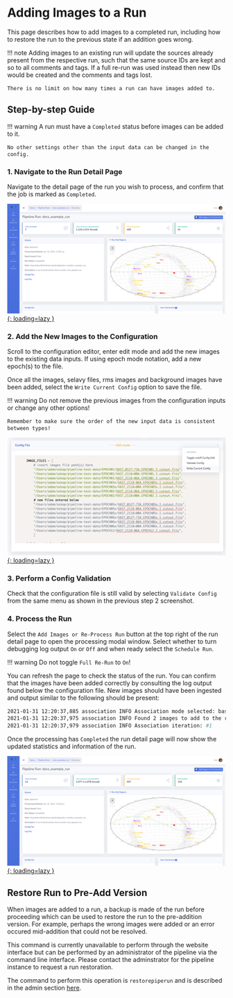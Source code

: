 # Adding Images to a Run

This page describes how to add images to a completed run, including how to restore the run to the previous state if an addition goes wrong.

!!! note
    Adding images to an existing run will update the sources already present from the respective run, such that the same source IDs are kept and so to all comments and tags. If a full re-run was used instead then new IDs would be created and the comments and tags lost.
    
    There is no limit on how many times a run can have images added to.

## Step-by-step Guide

!!! warning
    A run must have a `Completed` status before images can be added to it.
    
    No other settings other than the input data can be changed in the config.

### 1. Navigate to the Run Detail Page
Navigate to the detail page of the run you wish to process, and confirm that the job is marked as `Completed`.

[![VAST Pipeline Runs Add Images Detail](../img/add-images-detail.png){: loading=lazy }](../img/add-images-detail.png)

### 2. Add the New Images to the Configuration
Scroll to the configuration editor, enter edit mode and add the new images to the existing data inputs. If using epoch mode notation, add a new epoch(s) to the file.

Once all the images, selavy files, rms images and background images have been added, select the `Write Current Config` option to save the file.

!!! warning
    Do not remove the previous images from the configuration inputs or change any other options!
    
    Remember to make sure the order of the new input data is consistent between types!

[![VAST Pipeline Runs Add Images Config](../img/add-images-config.png){: loading=lazy }](../img/add-images-config.png)

### 3. Perform a Config Validation
Check that the configuration file is still valid by selecting `Validate Config` from the same menu as shown in the previous step 2 screenshot.

### 4. Process the Run
Select the `Add Images or Re-Process Run` button at the top right of the run detail page to open the processing modal window. Select whether to turn debugging log output `On` or `Off` and when ready select the `Schedule Run`.

!!! warning
    Do not toggle `Full Re-Run` to `On`!

You can refresh the page to check the status of the run. You can confirm that the images have been added correctly by consulting the log output found below the configuration file. New images should have been ingested and output similar to the following should be present:

```bash
2021-01-31 12:20:37,885 association INFO Association mode selected: basic.
2021-01-31 12:20:37,975 association INFO Found 2 images to add to the run.
2021-01-31 12:20:37,979 association INFO Association iteration: #1
```

Once the processing has `Completed` the run detail page will now show the updated statistics and information of the run.

[![VAST Pipeline Runs Add Images Finished](../img/add-images-finished.png){: loading=lazy }](../img/add-images-finished.png)

## Restore Run to Pre-Add Version
When images are added to a run, a backup is made of the run before proceeding which can be used to restore the run to the pre-addition version. For example, perhaps the wrong images were added or an error occured mid-addition that could not be resolved.

This command is currently unavailable to perform through the website interface but can be performed by an administrator of the pipeline via the command line interface. Please contact the adminstrator for the pipeline instance to request a run restoration.

The command to perform this operation is `restorepiperun` and is described in the admin section [here](../../adminusage/cli/#restoring-a-pipeline-run).
